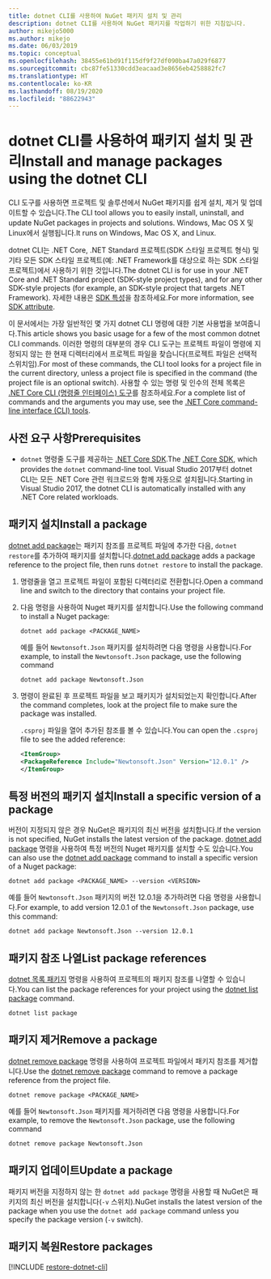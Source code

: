 ```yaml
---
title: dotnet CLI를 사용하여 NuGet 패키지 설치 및 관리
description: dotnet CLI를 사용하여 NuGet 패키지를 작업하기 위한 지침입니다.
author: mikejo5000
ms.author: mikejo
ms.date: 06/03/2019
ms.topic: conceptual
ms.openlocfilehash: 38455e61bd91f115df9f27df090ba47a029f6877
ms.sourcegitcommit: cbc87fe51330cdd3eacaad3e8656eb4258882fc7
ms.translationtype: HT
ms.contentlocale: ko-KR
ms.lasthandoff: 08/19/2020
ms.locfileid: "88622943"
---
```

# <a name="install-and-manage-packages-using-the-dotnet-cli"></a><span data-ttu-id="2ecff-103">dotnet CLI를 사용하여 패키지 설치 및 관리</span><span class="sxs-lookup"><span data-stu-id="2ecff-103">Install and manage packages using the dotnet CLI</span></span>

<span data-ttu-id="2ecff-104">CLI 도구를 사용하면 프로젝트 및 솔루션에서 NuGet 패키지를 쉽게 설치, 제거 및 업데이트할 수 있습니다.</span><span class="sxs-lookup"><span data-stu-id="2ecff-104">The CLI tool allows you to easily install, uninstall, and update NuGet packages in projects and solutions.</span></span> <span data-ttu-id="2ecff-105">Windows, Mac OS X 및 Linux에서 실행됩니다.</span><span class="sxs-lookup"><span data-stu-id="2ecff-105">It runs on Windows, Mac OS X, and Linux.</span></span>

<span data-ttu-id="2ecff-106">dotnet CLI는 .NET Core, .NET Standard 프로젝트(SDK 스타일 프로젝트 형식) 및 기타 모든 SDK 스타일 프로젝트(예: .NET Framework를 대상으로 하는 SDK 스타일 프로젝트)에서 사용하기 위한 것입니다.</span><span class="sxs-lookup"><span data-stu-id="2ecff-106">The dotnet CLI is for use in your .NET Core and .NET Standard project (SDK-style project types), and for any other SDK-style projects (for example, an SDK-style project that targets .NET Framework).</span></span> <span data-ttu-id="2ecff-107">자세한 내용은 [SDK 특성](/dotnet/core/tools/csproj#additions)을 참조하세요.</span><span class="sxs-lookup"><span data-stu-id="2ecff-107">For more information, see [SDK attribute](/dotnet/core/tools/csproj#additions).</span></span>

<span data-ttu-id="2ecff-108">이 문서에서는 가장 일반적인 몇 가지 dotnet CLI 명령에 대한 기본 사용법을 보여줍니다.</span><span class="sxs-lookup"><span data-stu-id="2ecff-108">This article shows you basic usage for a few of the most common dotnet CLI commands.</span></span> <span data-ttu-id="2ecff-109">이러한 명령의 대부분의 경우 CLI 도구는 프로젝트 파일이 명령에 지정되지 않는 한 현재 디렉터리에서 프로젝트 파일을 찾습니다(프로젝트 파일은 선택적 스위치임).</span><span class="sxs-lookup"><span data-stu-id="2ecff-109">For most of these commands, the CLI tool looks for a project file in the current directory, unless a project file is specified in the command (the project file is an optional switch).</span></span> <span data-ttu-id="2ecff-110">사용할 수 있는 명령 및 인수의 전체 목록은 [.NET Core CLI (명령줄 인터페이스) 도구](../reference/dotnet-commands.md)를 참조하세요.</span><span class="sxs-lookup"><span data-stu-id="2ecff-110">For a complete list of commands and the arguments you may use, see the [.NET Core command-line interface (CLI) tools](../reference/dotnet-commands.md).</span></span>

## <a name="prerequisites"></a><span data-ttu-id="2ecff-111">사전 요구 사항</span><span class="sxs-lookup"><span data-stu-id="2ecff-111">Prerequisites</span></span>

- <span data-ttu-id="2ecff-112">`dotnet` 명령줄 도구를 제공하는 [.NET Core SDK](https://www.microsoft.com/net/download/).</span><span class="sxs-lookup"><span data-stu-id="2ecff-112">The [.NET Core SDK](https://www.microsoft.com/net/download/), which provides the `dotnet` command-line tool.</span></span> <span data-ttu-id="2ecff-113">Visual Studio 2017부터 dotnet CLI는 모든 .NET Core 관련 워크로드와 함께 자동으로 설치됩니다.</span><span class="sxs-lookup"><span data-stu-id="2ecff-113">Starting in Visual Studio 2017, the dotnet CLI is automatically installed with any .NET Core related workloads.</span></span>

## <a name="install-a-package"></a><span data-ttu-id="2ecff-114">패키지 설치</span><span class="sxs-lookup"><span data-stu-id="2ecff-114">Install a package</span></span>

<span data-ttu-id="2ecff-115">[dotnet add package](/dotnet/core/tools/dotnet-add-package?tabs=netcore2x)는 패키지 참조를 프로젝트 파일에 추가한 다음, `dotnet restore`를 추가하여 패키지를 설치합니다.</span><span class="sxs-lookup"><span data-stu-id="2ecff-115">[dotnet add package](/dotnet/core/tools/dotnet-add-package?tabs=netcore2x) adds a package reference to the project file, then runs `dotnet restore` to install the package.</span></span>

1. <span data-ttu-id="2ecff-116">명령줄을 열고 프로젝트 파일이 포함된 디렉터리로 전환합니다.</span><span class="sxs-lookup"><span data-stu-id="2ecff-116">Open a command line and switch to the directory that contains your project file.</span></span>

2. <span data-ttu-id="2ecff-117">다음 명령을 사용하여 Nuget 패키지를 설치합니다.</span><span class="sxs-lookup"><span data-stu-id="2ecff-117">Use the following command to install a Nuget package:</span></span>

    ```dotnetcli
    dotnet add package <PACKAGE_NAME>
    ```

    <span data-ttu-id="2ecff-118">예를 들어 `Newtonsoft.Json` 패키지를 설치하려면 다음 명령을 사용합니다.</span><span class="sxs-lookup"><span data-stu-id="2ecff-118">For example, to install the `Newtonsoft.Json` package, use the following command</span></span>

    ```dotnetcli
    dotnet add package Newtonsoft.Json
    ```

3. <span data-ttu-id="2ecff-119">명령이 완료된 후 프로젝트 파일을 보고 패키지가 설치되었는지 확인합니다.</span><span class="sxs-lookup"><span data-stu-id="2ecff-119">After the command completes, look at the project file to make sure the package was installed.</span></span>

   <span data-ttu-id="2ecff-120">`.csproj` 파일을 열어 추가된 참조를 볼 수 있습니다.</span><span class="sxs-lookup"><span data-stu-id="2ecff-120">You can open the `.csproj` file to see the added reference:</span></span>

    ```xml
   <ItemGroup>
    <PackageReference Include="Newtonsoft.Json" Version="12.0.1" />
   </ItemGroup>
    ```

## <a name="install-a-specific-version-of-a-package"></a><span data-ttu-id="2ecff-121">특정 버전의 패키지 설치</span><span class="sxs-lookup"><span data-stu-id="2ecff-121">Install a specific version of a package</span></span>

<span data-ttu-id="2ecff-122">버전이 지정되지 않은 경우 NuGet은 패키지의 최신 버전을 설치합니다.</span><span class="sxs-lookup"><span data-stu-id="2ecff-122">If the version is not specified, NuGet installs the latest version of the package.</span></span> <span data-ttu-id="2ecff-123">[dotnet add package](/dotnet/core/tools/dotnet-add-package?tabs=netcore2x) 명령을 사용하여 특정 버전의 Nuget 패키지를 설치할 수도 있습니다.</span><span class="sxs-lookup"><span data-stu-id="2ecff-123">You can also use the [dotnet add package](/dotnet/core/tools/dotnet-add-package?tabs=netcore2x) command to install a specific version of a Nuget package:</span></span>

```dotnetcli
dotnet add package <PACKAGE_NAME> --version <VERSION>
```

<span data-ttu-id="2ecff-124">예를 들어 `Newtonsoft.Json` 패키지의 버전 12.0.1을 추가하려면 다음 명령을 사용합니다.</span><span class="sxs-lookup"><span data-stu-id="2ecff-124">For example, to add version 12.0.1 of the `Newtonsoft.Json` package, use this command:</span></span>

```dotnetcli
dotnet add package Newtonsoft.Json --version 12.0.1
```

## <a name="list-package-references"></a><span data-ttu-id="2ecff-125">패키지 참조 나열</span><span class="sxs-lookup"><span data-stu-id="2ecff-125">List package references</span></span>

<span data-ttu-id="2ecff-126">[dotnet 목록 패키지](/dotnet/core/tools/dotnet-list-package?tabs=netcore2x) 명령을 사용하여 프로젝트의 패키지 참조를 나열할 수 있습니다.</span><span class="sxs-lookup"><span data-stu-id="2ecff-126">You can list the package references for your project using the [dotnet list package](/dotnet/core/tools/dotnet-list-package?tabs=netcore2x) command.</span></span>

```dotnetcli
dotnet list package
```

## <a name="remove-a-package"></a><span data-ttu-id="2ecff-127">패키지 제거</span><span class="sxs-lookup"><span data-stu-id="2ecff-127">Remove a package</span></span>

<span data-ttu-id="2ecff-128">[dotnet remove package](/dotnet/core/tools/dotnet-remove-package?tabs=netcore2x) 명령을 사용하여 프로젝트 파일에서 패키지 참조를 제거합니다.</span><span class="sxs-lookup"><span data-stu-id="2ecff-128">Use the [dotnet remove package](/dotnet/core/tools/dotnet-remove-package?tabs=netcore2x) command to remove a package reference from the project file.</span></span>

```dotnetcli
dotnet remove package <PACKAGE_NAME>
```

<span data-ttu-id="2ecff-129">예를 들어 `Newtonsoft.Json` 패키지를 제거하려면 다음 명령을 사용합니다.</span><span class="sxs-lookup"><span data-stu-id="2ecff-129">For example, to remove the `Newtonsoft.Json` package, use the following command</span></span>

```dotnetcli
dotnet remove package Newtonsoft.Json
```

## <a name="update-a-package"></a><span data-ttu-id="2ecff-130">패키지 업데이트</span><span class="sxs-lookup"><span data-stu-id="2ecff-130">Update a package</span></span>

<span data-ttu-id="2ecff-131">패키지 버전을 지정하지 않는 한 `dotnet add package` 명령을 사용할 때 NuGet은 패키지의 최신 버전을 설치합니다(`-v` 스위치).</span><span class="sxs-lookup"><span data-stu-id="2ecff-131">NuGet installs the latest version of the package when you use the `dotnet add package` command unless you specify the package version (`-v` switch).</span></span>

## <a name="restore-packages"></a><span data-ttu-id="2ecff-132">패키지 복원</span><span class="sxs-lookup"><span data-stu-id="2ecff-132">Restore packages</span></span>

[!INCLUDE [restore-dotnet-cli](includes/restore-dotnet-cli.md)]
